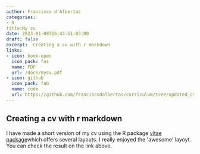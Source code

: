 ```yaml
---
author: Francisco d'Albertas
categories:
- R
title:My cv
date: 2023-01-08T16:43:51-03:00
draft: false
excerpt:  Creating a cv with r markdown
links:
- icon: book-open
  icon_pack: fas
  name: PDF
  url: /docs/mycv.pdf
- icon: github
  icon_pack: fab
  name: code
  url: https://github.com/franciscodalbertas/curriculum/tree/updated_cv
---
```

## Creating a cv with r markdown

I have made a short version of my cv using the R package [vitae package](https://github.com/mitchelloharawild/vitae)which offers several layouts. I really enjoyed the 'awesome' layoyt. You can check the result on the link above.

